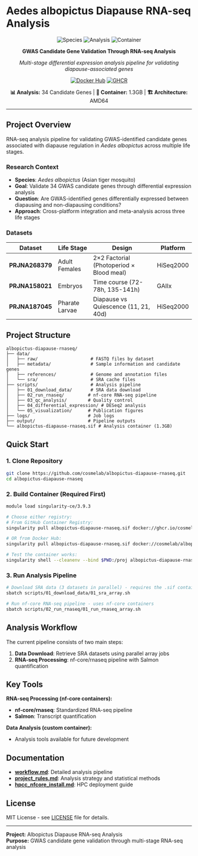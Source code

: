 # Aedes albopictus Diapause RNA-seq Analysis

<div align="center">

![Species](https://img.shields.io/badge/Species-Aedes%20albopictus-brightgreen?style=for-the-badge&logo=dna)
![Analysis](https://img.shields.io/badge/Analysis-RNA--seq-blue?style=for-the-badge&logo=chart-line)
![Container](https://img.shields.io/badge/Container-Ready-orange?style=for-the-badge&logo=docker)

**GWAS Candidate Gene Validation Through RNA-seq Analysis**

*Multi-stage differential expression analysis pipeline for validating diapause-associated genes*

[![Docker Hub](https://img.shields.io/badge/Docker%20Hub-cosmelab%2Falbopictus--diapause--rnaseq-2496ED?style=flat&logo=docker&logoColor=white)](https://hub.docker.com/r/cosmelab/albopictus-diapause-rnaseq)
[![GHCR](https://img.shields.io/badge/GHCR-ghcr.io%2Fcosmelab%2Falbopictus--diapause--rnaseq-181717?style=flat&logo=github&logoColor=white)](https://github.com/cosmelab/albopictus-diapause-rnaseq/pkgs/container/albopictus-diapause-rnaseq)

**📊 Analysis:** 34 Candidate Genes | **🐳 Container:** 1.3GB | **🏗️ Architecture:** AMD64

</div>

---

## Project Overview

RNA-seq analysis pipeline for validating GWAS-identified candidate genes associated with diapause regulation in *Aedes albopictus* across multiple life stages.

### Research Context

- **Species**: *Aedes albopictus* (Asian tiger mosquito)
- **Goal**: Validate 34 GWAS candidate genes through differential expression analysis
- **Question**: Are GWAS-identified genes differentially expressed between diapausing and non-diapausing conditions?
- **Approach**: Cross-platform integration and meta-analysis across three life stages

### Datasets

<div align="center">

| Dataset | Life Stage | Design | Platform |
|---------|------------|---------|----------|
| **PRJNA268379** | Adult Females | 2×2 Factorial (Photoperiod × Blood meal) | HiSeq2000 |
| **PRJNA158021** | Embryos | Time course (72-78h, 135-141h) | GAIIx |
| **PRJNA187045** | Pharate Larvae | Diapause vs Quiescence (11, 21, 40d) | HiSeq2000 |

</div>

## Project Structure

```
albopictus-diapause-rnaseq/
├── data/
│   ├── raw/                    # FASTQ files by dataset
│   ├── metadata/               # Sample information and candidate genes
│   ├── references/             # Genome and annotation files
│   └── sra/                    # SRA cache files
├── scripts/                    # Analysis pipeline
│   ├── 01_download_data/       # SRA data download
│   ├── 02_run_rnaseq/         # nf-core RNA-seq pipeline
│   ├── 03_qc_analysis/        # Quality control
│   ├── 04_differential_expression/ # DESeq2 analysis
│   └── 05_visualization/      # Publication figures
├── logs/                      # Job logs
├── output/                    # Pipeline outputs
└── albopictus-diapause-rnaseq.sif # Analysis container (1.3GB)
```

## Quick Start

### 1. Clone Repository
```bash
git clone https://github.com/cosmelab/albopictus-diapause-rnaseq.git
cd albopictus-diapause-rnaseq
```

### 2. Build Container (Required First)
```bash
module load singularity-ce/3.9.3

# Choose either registry:
# From GitHub Container Registry:
singularity pull albopictus-diapause-rnaseq.sif docker://ghcr.io/cosmelab/albopictus-diapause-rnaseq:latest

# OR from Docker Hub:
singularity pull albopictus-diapause-rnaseq.sif docker://cosmelab/albopictus-diapause-rnaseq:latest

# Test the container works:
singularity shell --cleanenv --bind $PWD:/proj albopictus-diapause-rnaseq.sif
```

### 3. Run Analysis Pipeline
```bash
# Download SRA data (3 datasets in parallel) - requires the .sif container
sbatch scripts/01_download_data/01_sra_array.sh

# Run nf-core RNA-seq pipeline - uses nf-core containers
sbatch scripts/02_run_rnaseq/01_run_rnaseq_array.sh
```

## Analysis Workflow

The current pipeline consists of two main steps:

1. **Data Download**: Retrieve SRA datasets using parallel array jobs
2. **RNA-seq Processing**: nf-core/rnaseq pipeline with Salmon quantification

## Key Tools

**RNA-seq Processing (nf-core containers):**
- **nf-core/rnaseq**: Standardized RNA-seq pipeline
- **Salmon**: Transcript quantification

**Data Analysis (custom container):**
- Analysis tools available for future development

## Documentation

- **[workflow.md](workflow.md)**: Detailed analysis pipeline
- **[project_rules.md](project_rules.md)**: Analysis strategy and statistical methods
- **[hpcc_nfcore_install.md](hpcc_nfcore_install.md)**: HPC deployment guide

## License

MIT License - see [LICENSE](LICENSE) file for details.

---

**Project:** Albopictus Diapause RNA-seq Analysis  
**Purpose:** GWAS candidate gene validation through multi-stage RNA-seq analysis